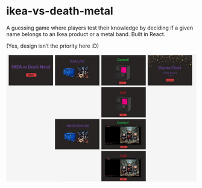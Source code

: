 # ikea-vs-death-metal
A guessing game where players test their knowledge by deciding if a given name belongs to an Ikea product or a metal band. Built in React.



(Yes, design isn’t the priority here :D)

![image alt](https://github.com/EliFromTheNorth/ikea-vs-death-metal/blob/master/ikea-vs-death-metal/src/assets/images/Figma.jpg)